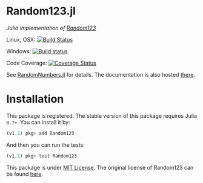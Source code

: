# Random123.jl
*Julia implementation of [Random123](https://www.deshawresearch.com/resources_random123.html)*

Linux, OSX:
[![Build Status](https://travis-ci.com/sunoru/Random123.jl.svg?branch=master)](https://travis-ci.com/sunoru/Random123.jl)

Windows:
[![Build status](https://ci.appveyor.com/api/projects/status/ul2vvb97cnoabecc?svg=true)](https://ci.appveyor.com/project/sunoru/random123-jl)

Code Coverage:
[![Coverage Status](https://coveralls.io/repos/github/sunoru/Random123.jl/badge.svg?branch=master)](https://coveralls.io/github/sunoru/Random123.jl?branch=master)

See [RandomNumbers.jl](https://github.com/sunoru/RandomNumbers.jl) for details. The documentation is also
hosted [there](http://sunoru.github.io/RandomNumbers.jl/stable/man/random123/).

# Installation

This package is registered. The stable version of this package requires Julia `0.7+`. You can install it by:
```julia
(v1.1) pkg> add Random123
```
And then you can run the tests:
```julia
(v1.1) pkg> test Random123
```

This package is under [MIT License](./LICENSE.md). The original license of Random123 can be found
[here](./ORIGINAL_LICENSE).
